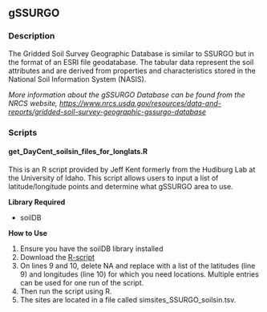 ## gSSURGO
### Description
The Gridded Soil Survey Geographic Database is similar to SSURGO but in the format of an ESRI file geodatabase. The tabular data represent the soil attributes and are derived from properties and characteristics stored in the National Soil Information System (NASIS). 

*More information about the gSSURGO Database can be found from the NRCS website, https://www.nrcs.usda.gov/resources/data-and-reports/gridded-soil-survey-geographic-gssurgo-database*

### Scripts

#### get_DayCent_soilsin_files_for_longlats.R

This is an R script provided by Jeff Kent formerly from the Hudiburg Lab at the University of Idaho. This script allows users to input a list of latitude/longitude points and determine what gSSURGO area to use.

**Library Required**
* soilDB

**How to Use**

1. Ensure you have the soilDB library installed
2. Download the [R-script](https://github.com/cabbi-bio/Sustainability-Shared-Code/blob/main/DayCent/gSSURGO/getDayCent_soilsin_files_for_longlats.R)
3. On lines 9 and 10, delete NA and replace with a list of the latitudes (line 9) and longitudes (line 10) for which you need locations. Multiple entries can be used for one run of the script.
4. Then run the script using R.
5. The sites are located in a file called simsites_SSURGO_soilsin.tsv.
